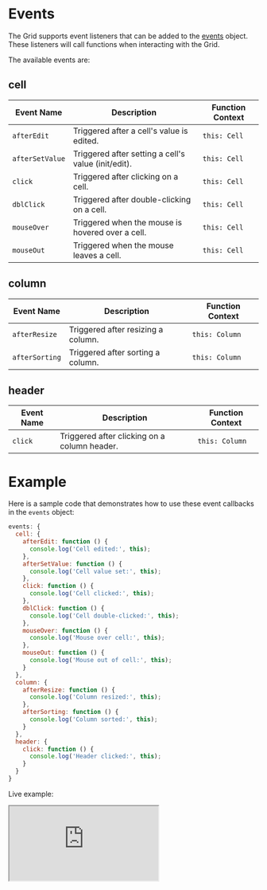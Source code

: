# Events

The Grid supports event listeners that can be added to the [events](https://api.highcharts.com/dashboards/#interfaces/Grid_Options.IndividualColumnOptions.html#events) object. These listeners will call functions when interacting with the Grid.

The available events are:

## cell

| **Event Name**     | **Description**                                          | **Function Context** |
|--------------------|----------------------------------------------------------|-----------------------|
| `afterEdit`        | Triggered after a cell's value is edited.                | `this: Cell`          |
| `afterSetValue`    | Triggered after setting a cell's value (init/edit).      | `this: Cell`          |
| `click`            | Triggered after clicking on a cell.                      | `this: Cell`          |
| `dblClick`         | Triggered after double-clicking on a cell.               | `this: Cell`          |
| `mouseOver`        | Triggered when the mouse is hovered over a cell.         | `this: Cell`          |
| `mouseOut`         | Triggered when the mouse leaves a cell.                  | `this: Cell`          |

## column

| **Event Name**     | **Description**                                          | **Function Context** |
|--------------------|----------------------------------------------------------|-----------------------|
| `afterResize`      | Triggered after resizing a column.                       | `this: Column`        |
| `afterSorting`     | Triggered after sorting a column.                        | `this: Column`        |

## header

| **Event Name**     | **Description**                                          | **Function Context** |
|--------------------|----------------------------------------------------------|-----------------------|
| `click`            | Triggered after clicking on a column header.             | `this: Column`        |

# Example

Here is a sample code that demonstrates how to use these event callbacks in the `events` object:

```js
events: {
  cell: {
    afterEdit: function () {
      console.log('Cell edited:', this);
    },
    afterSetValue: function () {
      console.log('Cell value set:', this);
    },
    click: function () {
      console.log('Cell clicked:', this);
    },
    dblClick: function () {
      console.log('Cell double-clicked:', this);
    },
    mouseOver: function () {
      console.log('Mouse over cell:', this);
    },
    mouseOut: function () {
      console.log('Mouse out of cell:', this);
    }
  },
  column: {
    afterResize: function () {
      console.log('Column resized:', this);
    },
    afterSorting: function () {
      console.log('Column sorted:', this);
    }
  },
  header: {
    click: function () {
      console.log('Header clicked:', this);
    }
  }
}
```

Live example:
<iframe src="https://www.highcharts.com/samples/embed/grid-pro/basic/cell-events" allow="fullscreen"></iframe>
